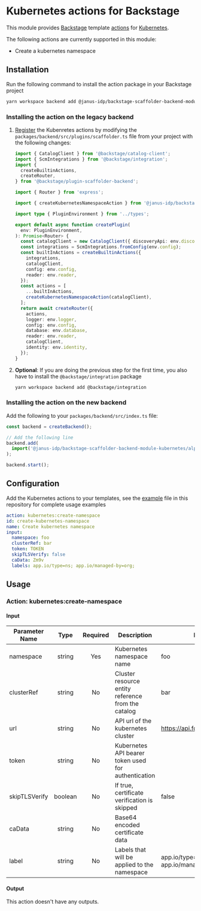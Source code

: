 # Kubernetes actions for Backstage

This module provides [Backstage](https://backstage.io/) template [actions](https://backstage.io/docs/features/software-templates/builtin-actions) for [Kubernetes](https://kubernetes.io/docs/home/).

The following actions are currently supported in this module:

- Create a kubernetes namespace

## Installation

Run the following command to install the action package in your Backstage project

```bash
yarn workspace backend add @janus-idp/backstage-scaffolder-backend-module-kubernetes
```

### Installing the action on the legacy backend

1. [Register](https://backstage.io/docs/features/software-templates/writing-custom-actions#registering-custom-actions) the Kubenretes actions by modifying the `packages/backend/src/plugins/scaffolder.ts` file from your project with the following changes:

   ```ts
   import { CatalogClient } from '@backstage/catalog-client';
   import { ScmIntegrations } from '@backstage/integration';
   import {
     createBuiltinActions,
     createRouter,
   } from '@backstage/plugin-scaffolder-backend';

   import { Router } from 'express';

   import { createKubernetesNamespaceAction } from '@janus-idp/backstage-scaffolder-backend-module-kubernetes';

   import type { PluginEnvironment } from '../types';

   export default async function createPlugin(
     env: PluginEnvironment,
   ): Promise<Router> {
     const catalogClient = new CatalogClient({ discoveryApi: env.discovery });
     const integrations = ScmIntegrations.fromConfig(env.config);
     const builtInActions = createBuiltinActions({
       integrations,
       catalogClient,
       config: env.config,
       reader: env.reader,
     });
     const actions = [
       ...builtInActions,
       createKubernetesNamespaceAction(catalogClient),
     ];
     return await createRouter({
       actions,
       logger: env.logger,
       config: env.config,
       database: env.database,
       reader: env.reader,
       catalogClient,
       identity: env.identity,
     });
   }
   ```

2. **Optional**: If you are doing the previous step for the first time, you also have to install the `@backstage/integration` package

   ```bash
   yarn workspace backend add @backstage/integration
   ```

### Installing the action on the new backend

Add the following to your `packages/backend/src/index.ts` file:

```ts title="packages/backend/src/index.ts"
const backend = createBackend();

// Add the following line
backend.add(
  import('@janus-idp/backstage-scaffolder-backend-module-kubernetes/alpha'),
);

backend.start();
```

## Configuration

Add the Kubernetes actions to your templates, see the [example](./examples/templates/01-kubernetes-template.yaml) file in this repository for complete usage examples

```yaml
action: kubernetes:create-namespace
id: create-kubernetes-namespace
name: Create kubernetes namespace
input:
  namespace: foo
  clusterRef: bar
  token: TOKEN
  skipTLSVerify: false
  caData: Zm9v
  labels: app.io/type=ns; app.io/managed-by=org;
```

## Usage

### Action: kubernetes:create-namespace

#### Input

| Parameter Name |  Type   | Required | Description                                         | Example                                |
| -------------- | :-----: | :------: | --------------------------------------------------- | -------------------------------------- |
| namespace      | string  |   Yes    | Kubernetes namespace name                           | foo                                    |
| clusterRef     | string  |    No    | Cluster resource entity reference from the catalog  | bar                                    |
| url            | string  |    No    | API url of the kubernetes cluster                   | <https://api.foo.redhat.com:6443>      |
| token          | string  |    No    | Kubernetes API bearer token used for authentication |                                        |
| skipTLSVerify  | boolean |    No    | If true, certificate verification is skipped        | false                                  |
| caData         | string  |    No    | Base64 encoded certificate data                     |                                        |
| label          | string  |    No    | Labels that will be applied to the namespace        | app.io/type=ns; app.io/managed-by=org; |

#### Output

This action doesn't have any outputs.
